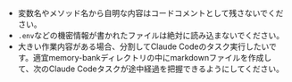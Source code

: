 - 変数名やメソッド名から自明な内容はコードコメントとして残さないでください。
- `.env`などの機密情報が書かれたファイルは絶対に読み込まないでください。
- 大きい作業内容がある場合、分割してClaude Codeのタスク実行したいです。適宜memory-bankディレクトリの中にmarkdownファイルを作成して、次のClaude Codeタスクが途中経過を把握できるようにしてください。
